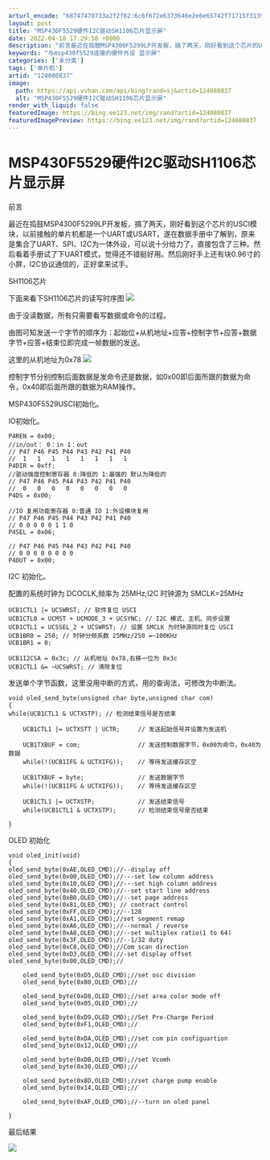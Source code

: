 ```yaml
---
arturl_encode: "68747470733a2f2f62:6c6f672e6373646e2e6e65742f71715f31393635343438392f:61727469636c652f64657461696c732f313234303830383337"
layout: post
title: "MSP430F5529硬件I2C驱动SH1106芯片显示屏"
date: 2022-04-10 17:29:58 +0800
description: "前言最近在捣鼓MSP4300F5299LP开发板，搞了两天，刚好看到这个芯片的USCI模块，以前接触"
keywords: "与msp430f5529连接的硬件外设 显示屏"
categories: ['未分类']
tags: ['单片机']
artid: "124080837"
image:
  path: https://api.vvhan.com/api/bing?rand=sj&artid=124080837
  alt: "MSP430F5529硬件I2C驱动SH1106芯片显示屏"
render_with_liquid: false
featuredImage: https://bing.ee123.net/img/rand?artid=124080837
featuredImagePreview: https://bing.ee123.net/img/rand?artid=124080837
---
```


# MSP430F5529硬件I2C驱动SH1106芯片显示屏

前言

最近在捣鼓MSP4300F5299LP开发板，搞了两天，刚好看到这个芯片的USCI模块，以前接触的单片机都是一个UART或USART，遂在数据手册中了解到，原来是集合了UART、SPI、I2C为一体外设，可以说十分给力了，直接包含了三种。然后看着手册试了下UART模式，觉得还不错挺好用。然后刚好手上还有块0.96寸的小屏，I2C协议通信的，正好拿来试手。

SH1106芯片

下面来看下SH1106芯片的读写时序图
![](https://i-blog.csdnimg.cn/blog_migrate/a5869370ab328e6364fbf8419aa49912.png)

由于没读数据，所有只需要看写数据或命令的过程。

由图可知发送一个字节的顺序为：起始位+从机地址+应答+控制字节+应答+数据字节+应答+结束位即完成一帧数据的发送。

这里的从机地址为0x78
![](https://i-blog.csdnimg.cn/blog_migrate/23495ab4c7f2f79028d4d3018fd0209e.png)

控制字节分别控制后面数据是发命令还是数据，如0x00即后面所跟的数据为命令，0x40即后面所跟的数据为RAM操作。

MSP430F5529USCI初始化。

IO初始化。

```
P4REN = 0x00;
//in/out： 0：in 1：out
// P47 P46 P45 P44 P43 P42 P41 P40
//  1   1   1   1   1   1   1   1
P4DIR = 0xff;
//驱动强度控制寄存器 0:降低的 1:最强的 默认为降低的
// P47 P46 P45 P44 P43 P42 P41 P40
//  0   0   0   0   0   0   0   0
P4DS = 0x00;

//IO 复用功能寄存器 0:普通 IO 1:外设模块复用
// P47 P46 P45 P44 P43 P42 P41 P40
// 0 0 0 0 0 1 1 0
P4SEL = 0x06;

// P47 P46 P45 P44 P43 P42 P41 P40
// 0 0 0 0 0 0 0 0
P4OUT = 0x00;
```

I2C 初始化。

配置的系统时钟为 DCOCLK,频率为 25MHz,I2C 时钟源为 SMCLK=25MHz

```
UCB1CTL1 |= UCSWRST; // 软件复位 USCI
UCB1CTL0 = UCMST + UCMODE_3 + UCSYNC; // I2C 模式、主机、同步设置
UCB1CTL1 = UCSSEL_2 + UCSWRST; // 设置 SMCLK 为时钟源同时复位 USCI
UCB1BR0 = 250; // 时钟分频系数 25MHz/250 =~100KHz
UCB1BR1 = 0;

UCB1I2CSA = 0x3c; // 从机地址 0x78,右移一位为 0x3c
UCB1CTL1 &= ~UCSWRST; // 清除复位
```

发送单个字节函数，这里没用中断的方式，用的查询法，可修改为中断法。

```
void oled_send_byte(unsigned char byte,unsigned char com)
{
while(UCB1CTL1 & UCTXSTP); // 检测结束信号是否结束

    UCB1CTL1 |= UCTXSTT | UCTR;     // 发送起始信号并设置为发送机

    UCB1TXBUF = com;                // 发送控制数据字节，0x00为命令，0x40为数据
    while(!(UCB1IFG & UCTXIFG));    // 等待发送缓存区空

    UCB1TXBUF = byte;               // 发送数据字节
    while(!(UCB1IFG & UCTXIFG));    // 等待发送缓存区空

    UCB1CTL1 |= UCTXSTP;            // 发送结束信号
    while(UCB1CTL1 & UCTXSTP);      // 检测结束信号是否结束

}
```

OLED 初始化

```
void oled_init(void)
{
oled_send_byte(0xAE,OLED_CMD);//--display off
oled_send_byte(0x00,OLED_CMD);//---set low column address
oled_send_byte(0x10,OLED_CMD);//---set high column address
oled_send_byte(0x40,OLED_CMD);//--set start line address
oled_send_byte(0xB0,OLED_CMD);//--set page address
oled_send_byte(0x81,OLED_CMD); // contract control
oled_send_byte(0xFF,OLED_CMD);//--128
oled_send_byte(0xA1,OLED_CMD);//set segment remap
oled_send_byte(0xA6,OLED_CMD);//--normal / reverse
oled_send_byte(0xA8,OLED_CMD);//--set multiplex ratio(1 to 64)
oled_send_byte(0x3F,OLED_CMD);//--1/32 duty
oled_send_byte(0xC8,OLED_CMD);//Com scan direction
oled_send_byte(0xD3,OLED_CMD);//-set display offset
oled_send_byte(0x00,OLED_CMD);//

    oled_send_byte(0xD5,OLED_CMD);//set osc division
    oled_send_byte(0x80,OLED_CMD);//

    oled_send_byte(0xD8,OLED_CMD);//set area color mode off
    oled_send_byte(0x05,OLED_CMD);//

    oled_send_byte(0xD9,OLED_CMD);//Set Pre-Charge Period
    oled_send_byte(0xF1,OLED_CMD);//

    oled_send_byte(0xDA,OLED_CMD);//set com pin configuartion
    oled_send_byte(0x12,OLED_CMD);//

    oled_send_byte(0xDB,OLED_CMD);//set Vcomh
    oled_send_byte(0x30,OLED_CMD);//

    oled_send_byte(0x8D,OLED_CMD);//set charge pump enable
    oled_send_byte(0x14,OLED_CMD);//

    oled_send_byte(0xAF,OLED_CMD);//--turn on oled panel

}
```

最后结果

![](https://i-blog.csdnimg.cn/blog_migrate/d481633054393c526f21c7acfc2dacd5.jpeg)